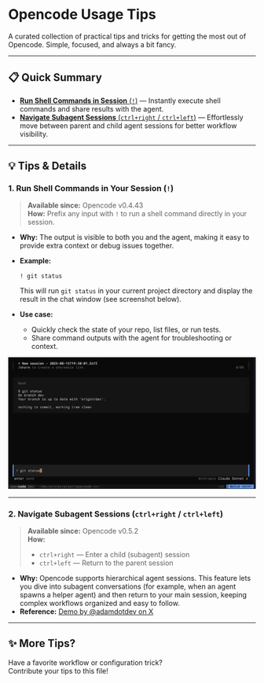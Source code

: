 # Opencode Usage Tips

A curated collection of practical tips and tricks for getting the most out of Opencode. Simple, focused, and always a bit fancy.

---

## 📋 Quick Summary

- [**Run Shell Commands in Session** (`!`)](#1-run-shell-commands-in-your-session-) — Instantly execute shell commands and share results with the agent.
- [**Navigate Subagent Sessions** (`ctrl+right` / `ctrl+left`)](#2-navigate-subagent-sessions-ctrlright--ctrlleft) — Effortlessly move between parent and child agent sessions for better workflow visibility.

---

## 💡 Tips & Details

### 1. Run Shell Commands in Your Session (`!`)

> **Available since:** Opencode v0.4.43  
> **How:** Prefix any input with `!` to run a shell command directly in your session.

- **Why:** The output is visible to both you and the agent, making it easy to provide extra context or debug issues together.
- **Example:**  
  ```shell
  ! git status
  ```
  This will run `git status` in your current project directory and display the result in the chat window (see screenshot below).

- **Use case:**  
  - Quickly check the state of your repo, list files, or run tests.
  - Share command outputs with the agent for troubleshooting or context.

<img src="./images/opencode-shell-command-example.png" width="800">

---

### 2. Navigate Subagent Sessions (`ctrl+right` / `ctrl+left`)

> **Available since:** Opencode v0.5.2  
> **How:**  
> - `ctrl+right` — Enter a child (subagent) session  
> - `ctrl+left` — Return to the parent session

- **Why:** Opencode supports hierarchical agent sessions. This feature lets you dive into subagent conversations (for example, when an agent spawns a helper agent) and then return to your main session, keeping complex workflows organized and easy to follow.
- **Reference:** [Demo by @adamdotdev on X](https://x.com/adamdotdev/status/1956415444706799786)

---

## ✨ More Tips?

Have a favorite workflow or configuration trick?  
Contribute your tips to this file!

